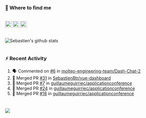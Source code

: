 
<h1></h1>

### :speech_balloon: Where to find me

</br>
<a href="https://twitter.com/seb_bouttier">
  <img align="left" width="22px" src="https://cdn.jsdelivr.net/npm/simple-icons@v3/icons/twitter.svg" />
</a>
<a href="https://www.linkedin.com/in/sebastien-bouttier">
  <img align="left" width="22px" src="https://cdn.jsdelivr.net/npm/simple-icons@v3/icons/linkedin.svg" />
</a>
<a href="https://sebastien-bouttier.medium.com/">
  <img align="left" width="22px" src="https://cdn.jsdelivr.net/npm/simple-icons@v3/icons/medium.svg" />
</a>
</br>

<h1></h1>

![Sebastien's github stats](https://github-readme-stats.vercel.app/api?username=sebastienBtr&show_icons=true&title_color=24292e&icon_color=40c463&text_color=24292e&bg_color=fff&count_private=true)

<h1></h1>

### :zap: Recent Activity

<!--START_SECTION:activity-->
1. 🗣 Commented on [#6](https://github.com/molteo-engineering-team/Dash-Chat-2/issues/6) in [molteo-engineering-team/Dash-Chat-2](https://github.com/molteo-engineering-team/Dash-Chat-2)
2. 🎉 Merged PR [#31](https://github.com/SebastienBtr/vue-dashboard/pull/31) in [SebastienBtr/vue-dashboard](https://github.com/SebastienBtr/vue-dashboard)
3. 🎉 Merged PR [#7](https://github.com/guillaumeguirriec/applicationconference/pull/7) in [guillaumeguirriec/applicationconference](https://github.com/guillaumeguirriec/applicationconference)
4. 🎉 Merged PR [#24](https://github.com/guillaumeguirriec/applicationconference/pull/24) in [guillaumeguirriec/applicationconference](https://github.com/guillaumeguirriec/applicationconference)
5. 🎉 Merged PR [#18](https://github.com/guillaumeguirriec/applicationconference/pull/18) in [guillaumeguirriec/applicationconference](https://github.com/guillaumeguirriec/applicationconference)
<!--END_SECTION:activity-->

<h1></h1>

![](https://komarev.com/ghpvc/?username=sebastienBtr)
